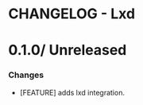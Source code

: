 # CHANGELOG - Lxd

0.1.0/ Unreleased
==================

### Changes

* [FEATURE] adds lxd integration.
